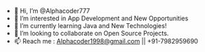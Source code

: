 - 👋 Hi, I’m @Alphacoder777
- 👀 I’m interested in App Development and New Opportunities
- 🌱 I’m currently learning Java and New Technologies!
- 💞️ I’m looking to collaborate on Open Source Projects.
- 📫 Reach me : Alphacoder1998@gmail.com  || +91-7982959690

<!---
Alphacoder777/Alphacoder777 is a ✨ special ✨ repository because its `README.md` (this file) appears on your GitHub profile.
You can click the Preview link to take a look at your changes.
--->
